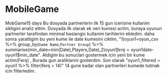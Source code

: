 # MobileGame
MobGame15 days
Bu dosyada partnerlerin ilk 15 gun icerisine kullanim sikligini analiz ettim. 
Dosyada ilk olarak ek veri kumesi actim, buraya oyunun partnerler tarafindan minimal baslangic kullanim tarihlerini ekledim.
daha sonra yarattigim bu yeni kume ile date kumesini ciktim, "1)oyun1=oyun_csv %>% group_by(`Game Name`,`Partner Group`) %>% summarise(min_date=min(Date),Players,Date),2)oyun1$ferq=oyun1$date-oyun1$min_date".
Aldigim bu sonuclari gostermek icin yeni bir kume actim(Ferq) , Burada gun araliklarini gosterdim. 
Son olarak "oyun1_filtered = oyun1 %>% filter(ferq > 14)" 14 gune kadar olan partnerleri kumede tutmak icin filterledim. 
